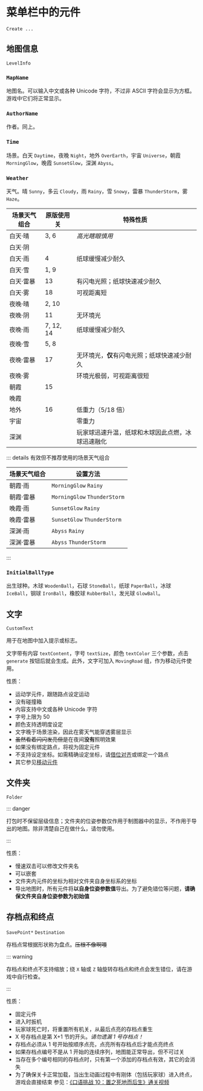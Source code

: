 # 菜单栏中的元件

`Create ...`

## 地图信息

`LevelInfo`

### `MapName`

地图名。可以输入中文或各种 Unicode 字符，不过非 ASCII 字符会显示为方框。游戏中它们将正常显示。

### `AuthorName`

作者。同上。

### `Time`

场景。白天 `Daytime`，夜晚 `Night`，地外 `OverEarth`，宇宙 `Universe`，朝霞 `MorningGlow`，晚霞 `SunsetGlow`，深渊 `Abyss`。

### `Weather`

天气。晴 `Sunny`，多云 `Cloudy`，雨 `Rainy`，雪 `Snowy`，雷暴 `ThunderStorm`，雾 `Haze`。

| 场景天气组合 | 原版使用关 | 特殊性质                                         |
| ------------ | ---------- | ------------------------------------------------ |
| 白天·晴      | 3, 6       | _高光瞎眼慎用_                                   |
| 白天·阴      |            |                                                  |
| 白天·雨      | 4          | 纸球缓慢减少耐久                                 |
| 白天·雪      | 1, 9       |                                                  |
| 白天·雷暴    | 13         | 有闪电光照；纸球快速减少耐久                     |
| 白天·雾      | 18         | 可视距离短                                       |
| 夜晚·晴      | 2, 10      |                                                  |
| 夜晚·阴      | 11         | 无环境光                                         |
| 夜晚·雨      | 7, 12, 14  | 纸球缓慢减少耐久                                 |
| 夜晚·雪      | 5, 8       |                                                  |
| 夜晚·雷暴    | 17         | 无环境光，**仅**有闪电光照；纸球快速减少耐久     |
| 夜晚·雾      |            | 环境光极弱，可视距离很短                         |
| 朝霞         | 15         |                                                  |
| 晚霞         |            |                                                  |
| 地外         | 16         | 低重力（5/18 倍）                                |
| 宇宙         |            | 零重力                                           |
| 深渊         |            | 玩家球迅速升温，纸球和木球因此点燃，冰球迅速融化 |

::: details 有效但不推荐使用的场景天气组合

| 场景天气组合 | 设置方法                     |
| ------------ | ---------------------------- |
| 朝霞·雨      | `MorningGlow` `Rainy`        |
| 朝霞·雷暴    | `MorningGlow` `ThunderStorm` |
| 晚霞·雨      | `SunsetGlow` `Rainy`         |
| 晚霞·雷暴    | `SunsetGlow` `ThunderStorm`  |
| 深渊·雨      | `Abyss` `Rainy`              |
| 深渊·雷暴    | `Abyss` `ThunderStorm`       |

:::

### `InitialBallType`

出生球种。木球 `WoodenBall`，石球 `StoneBall`，纸球 `PaperBall`，冰球 `IceBall`，钢球 `IronBall`，橡胶球 `RubberBall`，发光球 `GlowBall`。

## 文字

`CustomText`

用于在地图中加入提示或标志。

文字带有内容 `textContent`，字号 `textSize`，颜色 `textColor` 三个参数，点击 `generate` 按钮后就会生成。此外，文字可加入 `MovingRoad` 组，作为移动元件使用。

性质：

- 运动学元件，跟随路点设定运动
- 没有碰撞箱
- 内容支持中文或各种 Unicode 字符
- 字号上限为 50
- 颜色支持透明度设定
- 文字晚于场景渲染，因此在雾天气能穿透雾层显示
- ~~虽然看着闪闪发亮但是~~在夜间**没有**照明效果
- 如果没有绑定路点，将视为固定元件
- 不支持设定坐标。如需精确设定坐标，请[借位对齐](/start/alignment.md#借位对齐)或绑定一个路点
- 其它参见[移动元件](/glossary/moving-object.md)

## 文件夹

`Folder`

::: danger

打包时不保留层级信息；文件夹的位姿参数仅作用于制图器中的显示，不作用于导出的地图。除非清楚自己在做什么，请勿使用。

:::

性质：

- 慢速双击可以修改文件夹名
- 可以嵌套
- 文件夹内元件的坐标为相对文件夹自身坐标系的坐标
- 导出地图时，所有元件将**以自身位姿参数值**导出。为了避免错位等问题，**请确保文件夹自身位姿参数为初始值**

## 存档点和终点

`SavePoint*` `Destination`

存档点常根据形状称为盘点。~~压根不像啊喂~~

::: warning

存档点和终点不支持缩放；绕 `X` 轴或 `Z` 轴旋转存档点和终点会发生错位，请在游戏中自行检查。

:::

性质：

- 固定元件
- 进入时扳机
- 玩家球死亡时，将重置所有机关，从最后点亮的存档点重生
- X 号存档点是第 X+1 节的开头。_请勿遗漏 1 号存档点！_
- 存档点必须从 1 号开始按顺序点亮，点亮所有存档点后才能点亮终点
- 如果存档点编号不是从 1 开始的连续序列，地图能正常导出，但不可过关
- 当存在多个编号相同的存档点时，只有第一个添加的存档点有效，其它的会消失
- 为了确保关卡正常加载，当出生动画过程中有刚体（包括玩家球）进入终点，游戏会直接结束
  参见：[《口语挑战 10：置之死地而后生》通关视频](https://www.bilibili.com/video/BV1Xz4y1m7GC)
